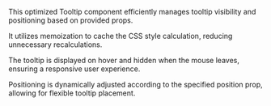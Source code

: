 This optimized Tooltip component efficiently manages tooltip visibility and positioning based on provided props.




It utilizes memoization to cache the CSS style calculation, reducing unnecessary recalculations.


The tooltip is displayed on hover and hidden when the mouse leaves, ensuring a responsive user experience. 

Positioning is dynamically adjusted according to 
the specified position prop, 
allowing for flexible tooltip placement.






